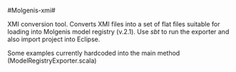 
#Molgenis-xmi#

XMI conversion tool. Converts XMI files into a set of flat files suitable for loading into Molgenis model registry (v.2.1). Use *sbt* to run the exporter and also import project into Eclipse. 

Some examples currently hardcoded into the main method (ModelRegistryExporter.scala)
